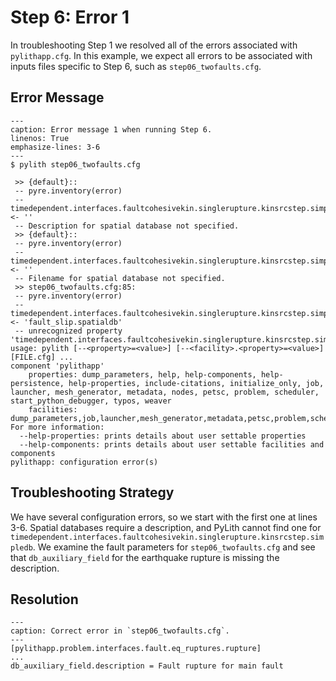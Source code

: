 # Step 6: Error 1

In troubleshooting Step 1 we resolved all of the errors associated with `pylithapp.cfg`.
In this example, we expect all errors to be associated with inputs files specific to Step 6, such as `step06_twofaults.cfg`.

## Error Message

```{code-block} console
---
caption: Error message 1 when running Step 6.
linenos: True
emphasize-lines: 3-6
---
$ pylith step06_twofaults.cfg

 >> {default}::
 -- pyre.inventory(error)
 -- timedependent.interfaces.faultcohesivekin.singlerupture.kinsrcstep.simpledb.description <- ''
 -- Description for spatial database not specified.
 >> {default}::
 -- pyre.inventory(error)
 -- timedependent.interfaces.faultcohesivekin.singlerupture.kinsrcstep.simpledb.simpleioascii.filename <- ''
 -- Filename for spatial database not specified.
 >> step06_twofaults.cfg:85:
 -- pyre.inventory(error)
 -- timedependent.interfaces.faultcohesivekin.singlerupture.kinsrcstep.simpledb.filename <- 'fault_slip.spatialdb'
 -- unrecognized property 'timedependent.interfaces.faultcohesivekin.singlerupture.kinsrcstep.simpledb.filename'
usage: pylith [--<property>=<value>] [--<facility>.<property>=<value>] [FILE.cfg] ...
component 'pylithapp'
    properties: dump_parameters, help, help-components, help-persistence, help-properties, include-citations, initialize_only, job, launcher, mesh_generator, metadata, nodes, petsc, problem, scheduler, start_python_debugger, typos, weaver
    facilities: dump_parameters,job,launcher,mesh_generator,metadata,petsc,problem,scheduler,weaver
For more information:
  --help-properties: prints details about user settable properties
  --help-components: prints details about user settable facilities and components
pylithapp: configuration error(s)
```

## Troubleshooting Strategy

We have several configuration errors, so we start with the first one at lines 3-6.
Spatial databases require a description, and PyLith cannot find one for `timedependent.interfaces.faultcohesivekin.singlerupture.kinsrcstep.simpledb`.
We examine the fault parameters for `step06_twofaults.cfg` and see that `db_auxiliary_field` for the earthquake rupture is missing the description.

## Resolution

```{code-block} cfg
---
caption: Correct error in `step06_twofaults.cfg`.
---
[pylithapp.problem.interfaces.fault.eq_ruptures.rupture]
...
db_auxiliary_field.description = Fault rupture for main fault
```
